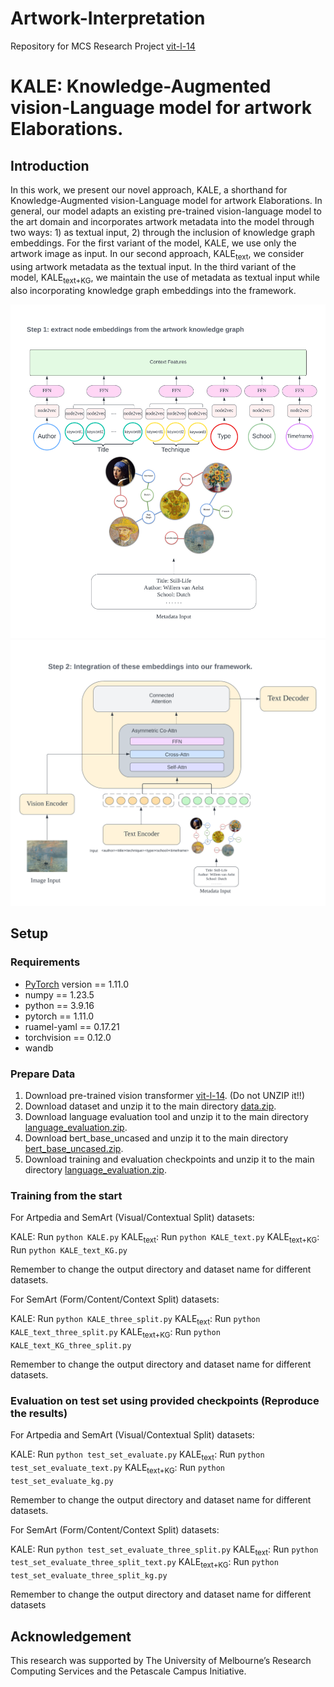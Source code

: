 # Artwork-Interpretation
Repository for MCS Research Project 
[vit-l-14](https://drive.google.com/file/d/1d14j4Lui-VnkFKwkd2YCEbvl2c9Ig5je/view)
# KALE: Knowledge-Augmented vision-Language model for artwork Elaborations.




## Introduction
In this work, we present our novel approach, KALE, a shorthand for Knowledge-Augmented vision-Language model for artwork Elaborations. In general, our model adapts an existing pre-trained vision-language model to the art domain and incorporates artwork metadata into the model through two ways: 1) as textual input, 2) through the inclusion of knowledge graph embeddings. For the first variant of the model, KALE, we use only the artwork image as input. In our second approach, KALE<sub>text</sub>, we consider using artwork metadata as the textual input. In the third variant of the model, KALE<sub>text+KG</sub>, we maintain the use of metadata as textual input while also incorporating knowledge graph embeddings into the framework.

<img src="model_architecture1.png" width="600"> 
<img src="model_architecture2.png" width="600"> 


## Setup


### Requirements
* [PyTorch](https://pytorch.org/) version == 1.11.0
* numpy == 1.23.5
* python == 3.9.16
* pytorch == 1.11.0
* ruamel-yaml == 0.17.21
* torchvision == 0.12.0
* wandb

### Prepare Data
1. Download pre-trained vision transformer [vit-l-14](https://drive.google.com/file/d/1d14j4Lui-VnkFKwkd2YCEbvl2c9Ig5je/view). (Do not UNZIP it!!)
2. Download dataset and unzip it to the main directory [data.zip](https://drive.google.com/file/d/1d14j4Lui-VnkFKwkd2YCEbvl2c9Ig5je/view).
3. Download language evaluation tool and unzip it to the main directory [language_evaluation.zip](https://drive.google.com/file/d/1d14j4Lui-VnkFKwkd2YCEbvl2c9Ig5je/view).
4. Download bert_base_uncased and unzip it to the main directory [bert_base_uncased.zip](https://drive.google.com/file/d/1d14j4Lui-VnkFKwkd2YCEbvl2c9Ig5je/view).
5. Download training and evaluation checkpoints and unzip it to the main directory [language_evaluation.zip](https://drive.google.com/file/d/1d14j4Lui-VnkFKwkd2YCEbvl2c9Ig5je/view).

### Training from the start
For Artpedia and SemArt (Visual/Contextual Split) datasets:

KALE: Run ```python KALE.py```
KALE<sub>text</sub>: Run ```python KALE_text.py```
KALE<sub>text+KG</sub>: Run ```python KALE_text_KG.py```

Remember to change the output directory and dataset name for different datasets.

For SemArt (Form/Content/Context Split) datasets:

KALE: Run ```python KALE_three_split.py```
KALE<sub>text</sub>: Run ```python KALE_text_three_split.py```
KALE<sub>text+KG</sub>: Run ```python KALE_text_KG_three_split.py```

Remember to change the output directory and dataset name for different datasets.

### Evaluation on test set using provided checkpoints (Reproduce the results)
For Artpedia and SemArt (Visual/Contextual Split) datasets:

KALE: Run ```python test_set_evaluate.py```
KALE<sub>text</sub>: Run ```python test_set_evaluate_text.py```
KALE<sub>text+KG</sub>: Run ```python test_set_evaluate_kg.py```

Remember to change the output directory and dataset name for different datasets.

For SemArt (Form/Content/Context Split) datasets:

KALE: Run ```python test_set_evaluate_three_split.py```
KALE<sub>text</sub>: Run ```python test_set_evaluate_three_split_text.py```
KALE<sub>text+KG</sub>: Run ```python test_set_evaluate_three_split_kg.py```

Remember to change the output directory and dataset name for different datasets

### 
## Acknowledgement

This research was supported by The University of Melbourne’s Research Computing Services and the Petascale Campus Initiative.


